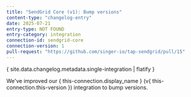 ```yaml
---
title: "SendGrid Core (v1): Bump versions"
content-type: "changelog-entry"
date: 2025-07-21
entry-type: NOT FOUND
entry-category: integration
connection-id: sendgrid-core
connection-version: 1
pull-request: "https://github.com/singer-io/tap-sendgrid/pull/15"
---
```

{ site.data.changelog.metadata.single-integration | flatify }

We've improved our { this-connection.display_name } (v{ this-connection.this-version }) integration to bump versions.